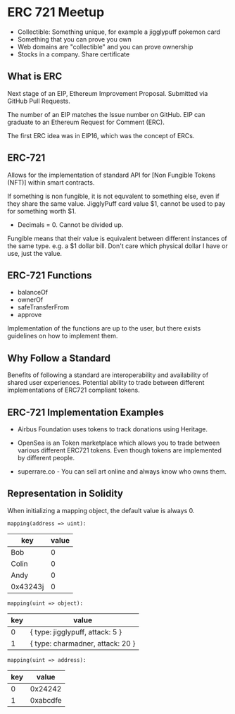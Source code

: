 # ERC 721 Meetup

* Collectible: Something unique, for example a jigglypuff pokemon card
* Something that you can prove you own
* Web domains are "collectible" and you can prove ownership
* Stocks in a company.  Share certificate

## What is ERC

Next stage of an EIP,  Ethereum Improvement Proposal. Submitted via GitHub Pull Requests.

The number of an EIP matches the Issue number on GitHub.  EIP can graduate to an Ethereum
Request for Comment (ERC).

The first ERC idea was in EIP16, which was the concept of ERCs.

## ERC-721

Allows for the implementation of standard API for [Non Fungible Tokens (NFT)] within
smart contracts.

If something is non fungible, it is not equvalent to something else, even if they share
the same value.  JigglyPuff card value $1, cannot be used to pay for something worth $1.

* Decimals = 0.  Cannot be divided up.

Fungible means that their value is equivalent between different instances of the same
type.  e.g. a $1 dollar bill.  Don't care which physical dollar I have or use, just the value.

## ERC-721 Functions

* balanceOf
* ownerOf
* safeTransferFrom
* approve

Implementation of the functions are up to the user, but there exists guidelines
on how to implement them.

## Why Follow a Standard

Benefits of following a standard are interoperability and availability of shared
user experiences.  Potential ability to trade between different implementations of
ERC721 compliant tokens.

## ERC-721 Implementation Examples

* Airbus Foundation uses tokens to track donations using Heritage.

* OpenSea is an Token marketplace which allows you to trade between various different ERC721 tokens.  Even though tokens are implemented by different people.

* superrare.co - You can sell art online and always know who owns them.

## Representation in Solidity

When initializing a mapping object, the default value is always 0.

`mapping(address => uint):`

|key|value|
|---|-----|
| Bob | 0 |
| Colin | 0 |
| Andy | 0 |
| 0x43243j | 0 |

`mapping(uint => object):`

|key|value|
| -- | --- |
| 0 | { type: jigglypuff, attack: 5 } |
| 1 | { type: charmadner, attack: 20 } |

`mapping(uint => address):`

|key|value|
| -- | --- |
| 0 | 0x24242 |
| 1 | 0xabcdfe |
